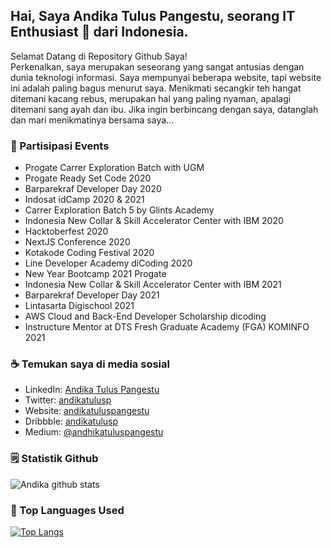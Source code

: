 <!-- Your title -->
## Hai, Saya Andika Tulus Pangestu, seorang IT Enthusiast 🚀 dari Indonesia.

Selamat Datang di Repository Github Saya! <br/>
Perkenalkan, saya merupakan seseorang yang sangat antusias dengan dunia teknologi informasi. Saya mempunyai beberapa website, tapi website ini adalah paling bagus menurut saya. Menikmati secangkir teh hangat ditemani kacang rebus, merupakan hal yang paling nyaman, apalagi ditemani sang ayah dan ibu. Jika ingin berbincang dengan saya, datanglah dan mari menikmatinya bersama saya...

<!-- ### 👩‍💻 Pengalaman Kerja
- Student Ambassador at <a href = "https://kotakode.com">Kotakode</a>
- Promotion Manager at <a href = "https://faceindomobile.com">Faceindo Chat</a>
- Content Writer at <a href = "https://wibucode.com">Wibucode</a>
- Frontend Web Developer at <a href = "https://sman3slawi.sch.id">TIM IT SMA Negeri 3 Slawi</a>
- Instructure Mentor at <a href="https://progate.com">Progate Indonesia</a>
- Building projects and my portfolio website.  -->

### 🎉 Partisipasi Events
- Progate Carrer Exploration Batch with UGM
- Progate Ready Set Code 2020
- Barparekraf Developer Day 2020
- Indosat idCamp 2020 & 2021
- Carrer Exploration Batch 5 by Glints Academy
- Indonesia New Collar & Skill Accelerator Center with IBM 2020
- Hacktoberfest 2020
- NextJS Conference 2020
- Kotakode Coding Festival 2020
- Line Developer Academy diCoding 2020
- New Year Bootcamp 2021 Progate
- Indonesia New Collar & Skill Accelerator Center with IBM 2021
- Barparekraf Developer Day 2021
- Lintasarta Digischool 2021
- AWS Cloud and Back-End Developer Scholarship dicoding
- Instructure Mentor at DTS Fresh Graduate Academy (FGA) KOMINFO 2021

### ☕ Temukan saya di media sosial
- LinkedIn: <a href = "https://www.linkedin.com/in/andika-tulus-pangestu/">Andika Tulus Pangestu</a>
- Twitter: <a href = "https://twitter.com/andikatulusp">andikatulusp</a>
- Website: <a href = "https://profil-andikatulus.web.app">andikatuluspangestu</a>
- Dribbble: <a href = "https://dribbble.com/andhikatuluspangestu">andikatulusp</a>
- Medium: <a href = "https://medium.com/@andhikatuluspangestu">@andhikatuluspangestu</a>

### 🗒 Statistik Github 
![Andika github stats](https://github-readme-stats.vercel.app/api?username=andikatuluspangestu&show_icons=true&count_private=true&theme=tokyonight)

### 🍭 Top Languages Used
[![Top Langs](https://github-readme-stats.vercel.app/api/top-langs/?username=andikatuluspangestu&layout=compact)](https://github.com/anuraghazra/github-readme-stats)

